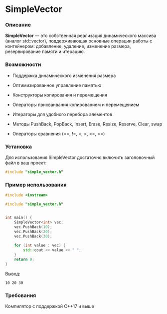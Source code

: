 # SimpleVector

### Описание

**SimpleVector** — это собственная реализация динамического массива (аналог std::vector), поддерживающая основные операции работы с контейнером: добавление, удаление, изменение размера, резервирование памяти и итерацию.

### Возможности

- Поддержка динамического изменения размера

- Оптимизированное управление памятью

- Конструкторы копирования и перемещения

- Операторы присваивания копированием и перемещением

- Итераторы для удобного перебора элементов

- Методы PushBack, PopBack, Insert, Erase, Resize, Reserve, Clear, swap

- Операторы сравнения (==, !=, <, >, <=, >=)

### Установка

Для использования SimpleVector достаточно включить заголовочный файл в ваш проект:
```cpp
#include "simple_vector.h"
```

### Пример использования
```cpp
#include <iostream>

#include "simple_vector.h"


int main() {
    SimpleVector<int> vec;
    vec.PushBack(10);
    vec.PushBack(20);
    vec.PushBack(30);
    
    for (int value : vec) {
        std::cout << value << " ";
    }
    return 0;
}
```

Вывод:
```console
10 20 30
```

### Требования

Компилятор с поддержкой C++17 и выше